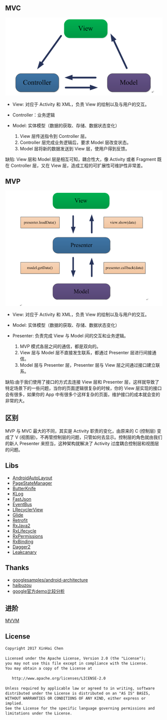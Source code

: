 ## MVC ##
![screenshot_1](./images/mvc.png)

- View: 对应于 Activity 和 XML，负责 View 的绘制以及与用户的交互。
- Controller：业务逻辑
- Model: 实体模型（数据的获取、存储、数据状态变化）
    
    1. View 层传送指令到 Controller 层。
    2. Controller 层完成业务逻辑后，要求 Model 层改变状态。
    3. Model 层将新的数据发送到 View 层，使用户得到反馈。

缺陷: View 层和 Model 层是相互可知，耦合性大，像 Activity 或者 Fragment 既在 Controller 层，又在 View 层，造成工程的可扩展性可维护性非常差。


## MVP ##
![screenshot_1](./images/mvp.png)

- View: 对应于 Activity 和 XML，负责 View 的绘制以及与用户的交互。
- Model: 实体模型（数据的获取、存储、数据状态变化）
- Presenter: 负责完成 View 与 Model 间的交互和业务逻辑。

    1. MVP 模式各层之间的通信，都是双向的。
    2. View 层与 Model 层不直接发生联系，都通过 Presenter 层进行间接通信。
    3. Model 层与 Presenter 层，Presenter 层与 View 层之间通过接口建立联系。
    
缺陷:由于我们使用了接口的方式去连接 View 层和 Presenter 层，这样就导致了特定场景下的一些问题，当你的页面逻辑很复杂的时候，你的 View 层实现的接口会有很多，如果你的 App 中有很多个这样复杂的页面，维护接口的成本就会变的非常的大。


## 区别
MVP 与 MVC 最大的不同，其实是 Activity 职责的变化，由原来的 C (控制层) 变成了 V (视图层)，不再管控制层的问题，只管如何去显示。控制层的角色就由我们的新人 Presenter 来担当，这种架构就解决了 Activity 过度耦合控制层和视图层的问题。


## Libs
- [AndroidAutoLayout](https://github.com/hongyangAndroid/AndroidAutoLayout)
- [PageStateManager](https://github.com/hss01248/PageStateManager)
- [ButterKnife](https://github.com/JakeWharton/butterknife)
- [KLog](https://github.com/ZhaoKaiQiang/KLog)
- [FastJson](https://github.com/alibaba/fastjson)
- [EventBus](https://github.com/greenrobot/EventBus)
- [LRecyclerView](https://github.com/jdsjlzx/LRecyclerView)
- [Glide](https://github.com/bumptech/glide)
- [Retrofit](https://github.com/square/retrofit)
- [RxJava2](https://github.com/ReactiveX/RxJava)
- [RxLifecycle](https://github.com/trello/RxLifecycle)
- [RxPermissions](https://github.com/tbruyelle/RxPermissions)
- [RxBinding](https://github.com/JakeWharton/RxBinding)
- [Dagger2](https://github.com/google/dagger)
- [Leakcanary](https://github.com/square/leakcanary)


## Thanks
- [googlesamples/android-architecture](https://github.com/googlesamples/android-architecture/tree/todo-mvp/)
- [haibuzou](https://github.com/haibuzou/MVPSample)
- [google官方demo比较分析](http://www.jianshu.com/p/14283d8d3a60)


## 进阶 ##
[MVVM](https://github.com/KobeBryant824/MVVM-RxJava)


## License
```
Copyright 2017 XinHai Chen

Licensed under the Apache License, Version 2.0 (the "License");
you may not use this file except in compliance with the License.
You may obtain a copy of the License at

   http://www.apache.org/licenses/LICENSE-2.0

Unless required by applicable law or agreed to in writing, software
distributed under the License is distributed on an "AS IS" BASIS,
WITHOUT WARRANTIES OR CONDITIONS OF ANY KIND, either express or implied.
See the License for the specific language governing permissions and
limitations under the License.
```
